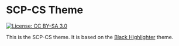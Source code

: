 # SCP-CS Theme
[![License: CC BY-SA 3.0](https://img.shields.io/badge/License-CC%20BY--SA%203.0-lightgrey.svg)](https://creativecommons.org/licenses/by-sa/3.0/)

This is the SCP-CS theme. It is based on the [Black Highlighter](http://scp-wiki.wikidot.com/theme:black-highlighter-theme) theme.